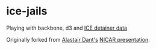ice-jails
=========

Playing with backbone, d3 and [ICE detainer data](https://www.texastribune.org/2013/10/15/texas-jails-spend-millions-undocumented-immigrants/visualization/)

Originally forked from [Alastair Dant's](http://www.recursiveflow.com/) [NICAR presentation](https://github.com/rflow/nicar-13-examples).
